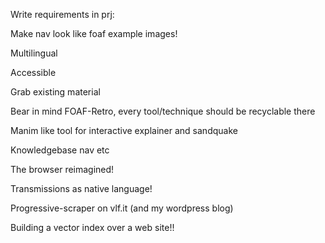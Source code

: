 Write requirements in prj:

Make nav look like foaf example images!

Multilingual

Accessible 

Grab existing material 

Bear in mind FOAF-Retro, every tool/technique should be recyclable there

Manim like tool for interactive explainer and sandquake

Knowledgebase nav etc

The browser reimagined!

Transmissions as native language!

Progressive-scraper on vlf.it (and my wordpress blog)

Building a vector index over a web site!!





